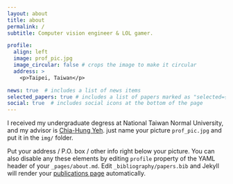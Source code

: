 ```yaml
---
layout: about
title: about
permalink: /
subtitle: Computer vision engineer & LOL gamer.

profile:
  align: left
  image: prof_pic.jpg
  image_circular: false # crops the image to make it circular
  address: >
    <p>Taipei, Taiwan</p>

news: true  # includes a list of news items
selected_papers: true # includes a list of papers marked as "selected={true}"
social: true  # includes social icons at the bottom of the page
---
```


I received my undergraduate degress at National Taiwan Normal University, and my advisor is [Chia-Hung Yeh](https://sites.google.com/site/chiahungyeh/). 
just name your picture `prof_pic.jpg` and put it in the `img/` folder.

Put your address / P.O. box / other info right below your picture. You can also disable any these elements by editing `profile` property of the YAML header of your `_pages/about.md`. Edit `_bibliography/papers.bib` and Jekyll will render your [publications page](/al-folio/publications/) automatically.
